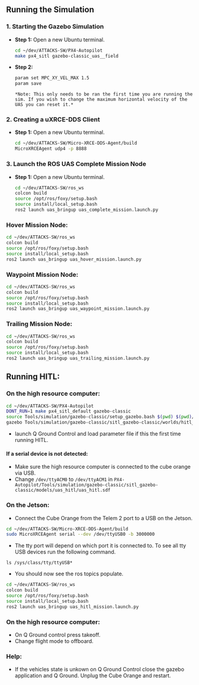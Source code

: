 ## Running the Simulation

### 1. Starting the Gazebo Simulation

- **Step 1:** Open a new Ubuntu terminal.
  ```bash
  cd ~/dev/ATTACKS-SW/PX4-Autopilot
  make px4_sitl gazebo-classic_uas__field
  ```

- **Step 2:**
  ```bash
  param set MPC_XY_VEL_MAX 1.5
  param save
  ```
   ```
  *Note: This only needs to be ran the first time you are running the sim. If you wish to change the maximum horizontal velocity of the UAS you can reset it.*
  ```

### 2. Creating a uXRCE-DDS Client

- **Step 1:** Open a new Ubuntu terminal.
  ```bash
  cd ~/dev/ATTACKS-SW/Micro-XRCE-DDS-Agent/build
  MicroXRCEAgent udp4 -p 8888
  ```

### 3. Launch the ROS UAS Complete Mission Node

- **Step 1:** Open a new Ubuntu terminal.
  ```bash
  cd ~/dev/ATTACKS-SW/ros_ws
  colcon build
  source /opt/ros/foxy/setup.bash
  source install/local_setup.bash
  ros2 launch uas_bringup uas_complete_mission.launch.py
  ```

### Hover Mission Node:

  ```bash
  cd ~/dev/ATTACKS-SW/ros_ws
  colcon build
  source /opt/ros/foxy/setup.bash
  source install/local_setup.bash
  ros2 launch uas_bringup uas_hover_mission.launch.py
  ```

### Waypoint Mission Node:

  ```bash
  cd ~/dev/ATTACKS-SW/ros_ws
  colcon build
  source /opt/ros/foxy/setup.bash
  source install/local_setup.bash
  ros2 launch uas_bringup uas_waypoint_mission.launch.py
  ```

### Trailing Mission Node:

  ```bash
  cd ~/dev/ATTACKS-SW/ros_ws
  colcon build
  source /opt/ros/foxy/setup.bash
  source install/local_setup.bash
  ros2 launch uas_bringup uas_trailing_mission.launch.py
  ```




## Running HITL:

### On the high resource computer:
```bash
cd ~/dev/ATTACKS-SW/PX4-Autopilot
DONT_RUN=1 make px4_sitl_default gazebo-classic
source Tools/simulation/gazebo-classic/setup_gazebo.bash $(pwd) $(pwd)/build/px4_sitl_default
gazebo Tools/simulation/gazebo-classic/sitl_gazebo-classic/worlds/hitl_uas.world
```

- launch Q Ground Control and load parameter file if this the first time running HITL.

#### If a serial device is not detected:

- Make sure the high resource computer is connected to the cube orange via USB.
- Change `/dev/ttyACM0` to `/dev/ttyACM1` in
`PX4-Autopilot/Tools/simulation/gazebo-classic/sitl_gazebo-classic/models/uas_hitl/uas_hitl.sdf`

### On the Jetson:
- Connect the Cube Orange from the Telem 2 port to a USB on the Jetson.
```bash
cd ~/dev/ATTACKS-SW/Micro-XRCE-DDS-Agent/build
sudo MicroXRCEAgent serial --dev /dev/ttyUSB0 -b 3000000
```
- The tty port will depend on which port it is connected to. To see all tty USB devices run the following command.

```
ls /sys/class/tty/ttyUSB*
```

- You should now see the ros topics populate.


```bash
cd ~/dev/ATTACKS-SW/ros_ws
colcon build
source /opt/ros/foxy/setup.bash
source install/local_setup.bash
ros2 launch uas_bringup uas_hitl_mission.launch.py
```

### On the high resource computer:
- On Q Ground control press takeoff.
- Change flight mode to offboard.

### Help:

- If the vehicles state is unkown on Q Ground Control close the gazebo application and Q Ground. Unplug the Cube Orange and restart. 




 



